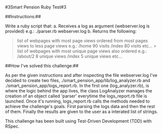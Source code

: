 #3Smart Pension Ruby Test#3

##Instructions:##

Write a ruby script that:
a. Receives a log as argument (webserver.log is provided) e.g.: ./parser.rb webserver.log
b. Returns the following:
> list of webpages with most page views ordered from most pages views to less page views e.g.:
/home 90 visits /index 80 visits etc... > list of webpages with most unique page views also ordered
e.g.:
/about/2 8 unique views /index 5 unique views etc...

##How I've solved this challenge:##

As per the given instructions and after inspecting the file webserver.log I've decided to create two files, ./smart_pension_app/lib/log_analyzer.rb and ./smart_pension_app/logs_report.rb. In the first one (log_analyzer.rb), is where the logic behind the app lives, the class LogAnalyzer manages the creation of an object called 'parser' everytime the logs_report.rb file is launched.
Once it's running, logs_report.rb calls the methods needed to achieve the challenge's goals. First parsing the logs data and then the rest of them.
Finally the results are given to the user as a interated list of strings.

This challenge has been built using Test-Driven Development (TDD) with RSpec.
